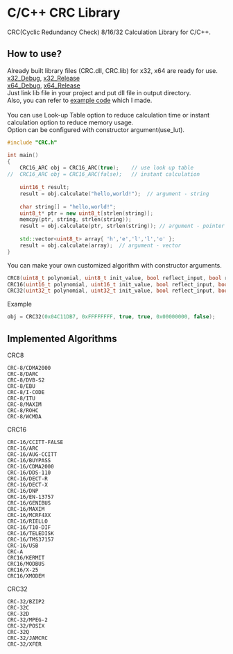 # C/C++ CRC Library
CRC(Cyclic Redundancy Check) 8/16/32 Calculation Library for C/C++.<br>
 

How to use?
---
Already built library files (CRC.dll, CRC.lib) for x32, x64 are ready for use.<br>
[x32_Debug](https://github.com/YOGYUI/CRC/Debug ), 
[x32_Release](https://github.com/YOGYUI/CRC/Release )<br>
[x64_Debug](https://github.com/YOGYUI/CRC/x64/Debug ), 
[x64_Release](https://github.com/YOGYUI/CRC/x64/Release )<br>
Just link lib file in your project and put dll file in output directory.
<br>
Also, you can refer to [example code](https://github.com/YOGYUI/CRC/Validation/Validation.cpp ) which I made.<br><br>
You can use Look-up Table option to reduce calculation time or instant calculation option to reduce memory usage.<br>
Option can be configured with constructor argument(use_lut).
```cpp
#include "CRC.h"

int main()
{
    CRC16_ARC obj = CRC16_ARC(true);    // use look up table
//  CRC16_ARC obj = CRC16_ARC(false);   // instant calculation
    
    uint16_t result;
    result = obj.calculate("hello,world!");  // argument - string
    
    char string[] = "hello,world!";
    uint8_t* ptr = new uint8_t[strlen(string)];
	memcpy(ptr, string, strlen(string));
	result = obj.calculate(ptr, strlen(string)); // argument - pointer of array
    
    std::vector<uint8_t> array{ 'h','e','l','l','o' };
    result = obj.calculate(array);  // argument - vector
}
```
You can make your own customized algorithm with constructor arguments.<br>
```cpp
CRC8(uint8_t polynomial, uint8_t init_value, bool reflect_input, bool reflect_output, uint8_t xor_output, bool use_lut);
CRC16(uint16_t polynomial, uint16_t init_value, bool reflect_input, bool reflect_output, uint16_t xor_output, bool use_lut);
CRC32(uint32_t polynomial, uint32_t init_value, bool reflect_input, bool reflect_output, uint32_t xor_output, bool use_lut);
```
Example
```cpp
obj = CRC32(0x04C11DB7, 0xFFFFFFFF, true, true, 0x00000000, false);
```

Implemented Algorithms
---
CRC8
```
CRC-8/CDMA2000
CRC-8/DARC
CRC-8/DVB-S2
CRC-8/EBU
CRC-8/I-CODE
CRC-8/ITU
CRC-8/MAXIM
CRC-8/ROHC
CRC-8/WCMDA
```
CRC16
```
CRC-16/CCITT-FALSE
CRC-16/ARC
CRC-16/AUG-CCITT
CRC-16/BUYPASS
CRC-16/CDMA2000
CRC-16/DDS-110
CRC-16/DECT-R
CRC-16/DECT-X
CRC-16/DNP
CRC-16/EN-13757
CRC-16/GENIBUS
CRC-16/MAXIM
CRC-16/MCRF4XX
CRC-16/RIELLO
CRC-16/T10-DIF
CRC-16/TELEDISK
CRC-16/TMS37157
CRC-16/USB
CRC-A
CRC16/KERMIT
CRC16/MODBUS
CRC16/X-25
CRC16/XMODEM
```
CRC32
```
CRC-32/BZIP2
CRC-32C
CRC-32D
CRC-32/MPEG-2
CRC-32/POSIX
CRC-32Q
CRC-32/JAMCRC
CRC-32/XFER
```
